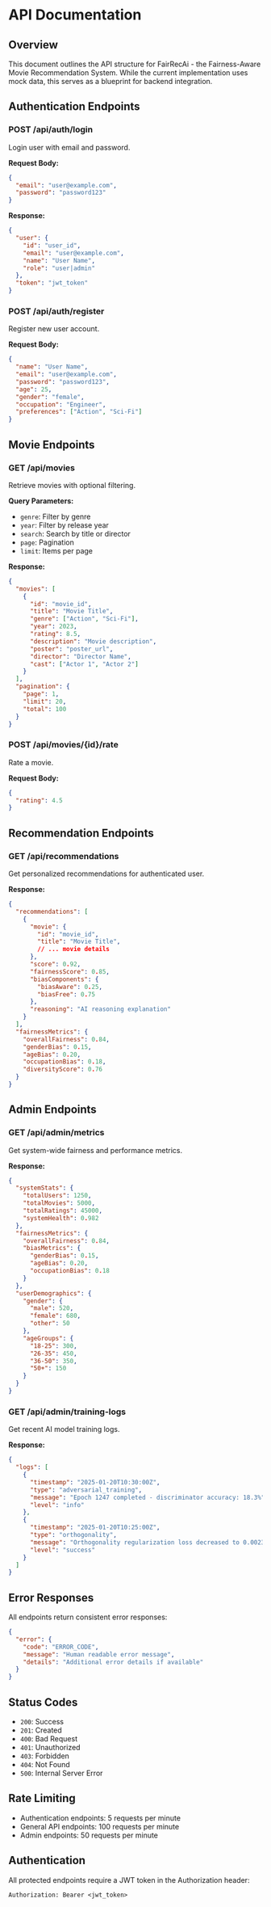 # API Documentation

## Overview

This document outlines the API structure for FairRecAi - the Fairness-Aware Movie Recommendation System. While the current implementation uses mock data, this serves as a blueprint for backend integration.

## Authentication Endpoints

### POST /api/auth/login
Login user with email and password.

**Request Body:**
```json
{
  "email": "user@example.com",
  "password": "password123"
}
```

**Response:**
```json
{
  "user": {
    "id": "user_id",
    "email": "user@example.com",
    "name": "User Name",
    "role": "user|admin"
  },
  "token": "jwt_token"
}
```

### POST /api/auth/register
Register new user account.

**Request Body:**
```json
{
  "name": "User Name",
  "email": "user@example.com",
  "password": "password123",
  "age": 25,
  "gender": "female",
  "occupation": "Engineer",
  "preferences": ["Action", "Sci-Fi"]
}
```

## Movie Endpoints

### GET /api/movies
Retrieve movies with optional filtering.

**Query Parameters:**
- `genre`: Filter by genre
- `year`: Filter by release year
- `search`: Search by title or director
- `page`: Pagination
- `limit`: Items per page

**Response:**
```json
{
  "movies": [
    {
      "id": "movie_id",
      "title": "Movie Title",
      "genre": ["Action", "Sci-Fi"],
      "year": 2023,
      "rating": 8.5,
      "description": "Movie description",
      "poster": "poster_url",
      "director": "Director Name",
      "cast": ["Actor 1", "Actor 2"]
    }
  ],
  "pagination": {
    "page": 1,
    "limit": 20,
    "total": 100
  }
}
```

### POST /api/movies/{id}/rate
Rate a movie.

**Request Body:**
```json
{
  "rating": 4.5
}
```

## Recommendation Endpoints

### GET /api/recommendations
Get personalized recommendations for authenticated user.

**Response:**
```json
{
  "recommendations": [
    {
      "movie": {
        "id": "movie_id",
        "title": "Movie Title",
        // ... movie details
      },
      "score": 0.92,
      "fairnessScore": 0.85,
      "biasComponents": {
        "biasAware": 0.25,
        "biasFree": 0.75
      },
      "reasoning": "AI reasoning explanation"
    }
  ],
  "fairnessMetrics": {
    "overallFairness": 0.84,
    "genderBias": 0.15,
    "ageBias": 0.20,
    "occupationBias": 0.18,
    "diversityScore": 0.76
  }
}
```

## Admin Endpoints

### GET /api/admin/metrics
Get system-wide fairness and performance metrics.

**Response:**
```json
{
  "systemStats": {
    "totalUsers": 1250,
    "totalMovies": 5000,
    "totalRatings": 45000,
    "systemHealth": 0.982
  },
  "fairnessMetrics": {
    "overallFairness": 0.84,
    "biasMetrics": {
      "genderBias": 0.15,
      "ageBias": 0.20,
      "occupationBias": 0.18
    }
  },
  "userDemographics": {
    "gender": {
      "male": 520,
      "female": 680,
      "other": 50
    },
    "ageGroups": {
      "18-25": 300,
      "26-35": 450,
      "36-50": 350,
      "50+": 150
    }
  }
}
```

### GET /api/admin/training-logs
Get recent AI model training logs.

**Response:**
```json
{
  "logs": [
    {
      "timestamp": "2025-01-20T10:30:00Z",
      "type": "adversarial_training",
      "message": "Epoch 1247 completed - discriminator accuracy: 18.3%",
      "level": "info"
    },
    {
      "timestamp": "2025-01-20T10:25:00Z",
      "type": "orthogonality",
      "message": "Orthogonality regularization loss decreased to 0.0023",
      "level": "success"
    }
  ]
}
```

## Error Responses

All endpoints return consistent error responses:

```json
{
  "error": {
    "code": "ERROR_CODE",
    "message": "Human readable error message",
    "details": "Additional error details if available"
  }
}
```

## Status Codes

- `200`: Success
- `201`: Created
- `400`: Bad Request
- `401`: Unauthorized
- `403`: Forbidden
- `404`: Not Found
- `500`: Internal Server Error

## Rate Limiting

- Authentication endpoints: 5 requests per minute
- General API endpoints: 100 requests per minute
- Admin endpoints: 50 requests per minute

## Authentication

All protected endpoints require a JWT token in the Authorization header:

```
Authorization: Bearer <jwt_token>
```